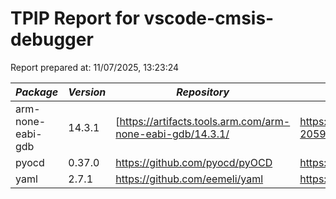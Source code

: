 # TPIP Report for vscode-cmsis-debugger

Report prepared at: 11/07/2025, 13:23:24

| *Package* | *Version* | *Repository* | *License* |
|---|---|---|---|
| arm-none-eabi-gdb | 14.3.1 | [https://artifacts.tools.arm.com/arm-none-eabi-gdb/14.3.1/ | https://developer.arm.com/GetEula?Id=15d9660a-2059-4985-85e9-c01cdd4b1ba0 |
| pyocd | 0.37.0 | https://github.com/pyocd/pyOCD | https://github.com/pyocd/pyOCD/blob/v0.37.0/LICENSE |
| yaml | 2.7.1 | https://github.com/eemeli/yaml | https://github.com/eemeli/yaml/blob/main/LICENSE |
